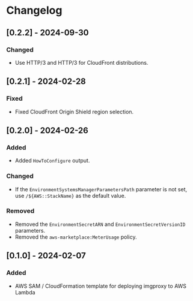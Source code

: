 # Changelog

## [0.2.2] - 2024-09-30
### Changed
- Use HTTP/3 and HTTP/3 for CloudFront distributions.

## [0.2.1] - 2024-02-28
### Fixed
- Fixed CloudFront Origin Shield region selection.

## [0.2.0] - 2024-02-26
### Added
- Added `HowToConfigure` output.

### Changed
- If the `EnvironmentSystemsManagerParametersPath` parameter is not set, use `/${AWS::StackName}` as the default value.

### Removed
- Removed the `EnvironmentSecretARN` and `EnvironmentSecretVersionID` parameters.
- Removed the `aws-marketplace:MeterUsage` policy.

## [0.1.0] - 2024-02-07
### Added
- AWS SAM / CloudFormation template for deploying imgproxy to AWS Lambda
